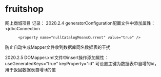 # fruitshop
网上商城项目
记录：
2020.2.4
generatorConfiguration配置文件中添加属性：
<jdbcConnection
          
          <property name="nullCatalogMeansCurrent" value="true" />
</jdbcConnection>
防止自动生成Mapper文件收到数据库同名数据表的干扰


2020.2.5
DOMapper.xml文件中insert操作添加属性：
useGeneratedKeys="true" keyProperty="id"
可设置主键为数据表中自增的id，用于返回数据表自增id的值

